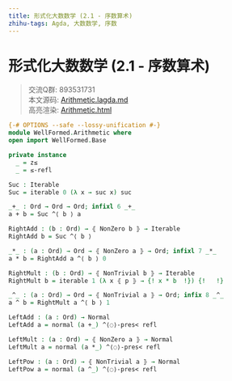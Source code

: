 ```yaml
---
title: 形式化大数数学 (2.1 - 序数算术)
zhihu-tags: Agda, 大数数学, 序数
---
```


# 形式化大数数学 (2.1 - 序数算术)

> 交流Q群: 893531731  
> 本文源码: [Arithmetic.lagda.md](https://github.com/choukh/agda-googology/blob/main/src/WellFormed/Arithmetic.lagda.md)  
> 高亮渲染: [Arithmetic.html](https://choukh.github.io/agda-googology/WellFormed.Arithmetic.html)  

```agda
{-# OPTIONS --safe --lossy-unification #-}
module WellFormed.Arithmetic where
open import WellFormed.Base
```

```agda
private instance
  _ = z≤
  _ = ≤-refl
```

```agda
Suc : Iterable
Suc = iterable 0 (λ x → suc x) suc
```

```agda
_+_ : Ord → Ord → Ord; infixl 6 _+_
a + b = Suc ^⟨ b ⟩ a
```

```agda
RightAdd : (b : Ord) → ⦃ NonZero b ⦄ → Iterable
RightAdd b = Suc ^⟨ b ⟩
```

```agda
_*_ : (a : Ord) → Ord → ⦃ NonZero a ⦄ → Ord; infixl 7 _*_
a * b = RightAdd a ^⟨ b ⟩ 0
```

```agda
RightMult : (b : Ord) → ⦃ NonTrivial b ⦄ → Iterable
RightMult b = iterable 1 (λ x ⦃ p ⦄ → {! x * b  !}) {!   !}
```

```agda
_^_ : (a : Ord) → Ord → ⦃ NonTrivial a ⦄ → Ord; infix 8 _^_
a ^ b = RightMult a ^⟨ b ⟩ 1
```

```agda
LeftAdd : (a : Ord) → Normal
LeftAdd a = normal (a +_) ^⟨◌⟩-pres< refl

LeftMult : (a : Ord) → ⦃ NonZero a ⦄ → Normal
LeftMult a = normal (a *_) ^⟨◌⟩-pres< refl

LeftPow : (a : Ord) → ⦃ NonTrivial a ⦄ → Normal
LeftPow a = normal (a ^_) ^⟨◌⟩-pres< refl
```
